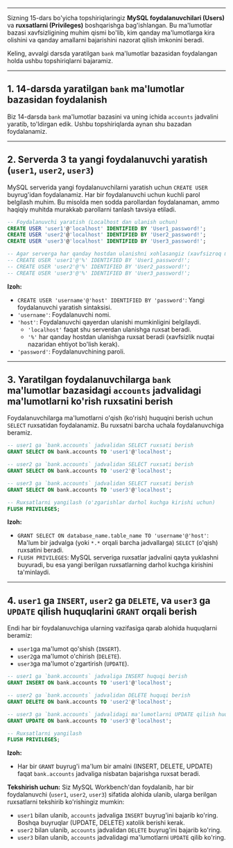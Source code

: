 -----

Sizning 15-dars bo'yicha topshiriqlaringiz **MySQL foydalanuvchilari (Users)** va **ruxsatlarni (Privileges)** boshqarishga bag'ishlangan. Bu ma'lumotlar bazasi xavfsizligining muhim qismi bo'lib, kim qanday ma'lumotlarga kira olishini va qanday amallarni bajarishini nazorat qilish imkonini beradi.

Keling, avvalgi darsda yaratilgan `bank` ma'lumotlar bazasidan foydalangan holda ushbu topshiriqlarni bajaramiz.

-----

## 1\. 14-darsda yaratilgan `bank` ma'lumotlar bazasidan foydalanish

Biz 14-darsda `bank` ma'lumotlar bazasini va uning ichida `accounts` jadvalini yaratib, to'ldirgan edik. Ushbu topshiriqlarda aynan shu bazadan foydalanamiz.

-----

## 2\. Serverda 3 ta yangi foydalanuvchi yaratish (`user1`, `user2`, `user3`)

MySQL serverida yangi foydalanuvchilarni yaratish uchun `CREATE USER` buyrug'idan foydalanamiz. Har bir foydalanuvchi uchun kuchli parol belgilash muhim. Bu misolda men sodda parollardan foydalanaman, ammo haqiqiy muhitda murakkab parollarni tanlash tavsiya etiladi.

```sql
-- Foydalanuvchi yaratish (Localhost dan ulanish uchun)
CREATE USER 'user1'@'localhost' IDENTIFIED BY 'User1_password!';
CREATE USER 'user2'@'localhost' IDENTIFIED BY 'User2_password!';
CREATE USER 'user3'@'localhost' IDENTIFIED BY 'User3_password!';

-- Agar serverga har qanday hostdan ulanishni xohlasangiz (xavfsizroq muhitda tavsiya etilmaydi):
-- CREATE USER 'user1'@'%' IDENTIFIED BY 'User1_password!';
-- CREATE USER 'user2'@'%' IDENTIFIED BY 'User2_password!';
-- CREATE USER 'user3'@'%' IDENTIFIED BY 'User3_password!';
```

**Izoh:**

  * `CREATE USER 'username'@'host' IDENTIFIED BY 'password'`: Yangi foydalanuvchi yaratish sintaksisi.
  * `'username'`: Foydalanuvchi nomi.
  * `'host'`: Foydalanuvchi qayerdan ulanishi mumkinligini belgilaydi.
      * `'localhost'` faqat shu serverdan ulanishga ruxsat beradi.
      * `'%'` har qanday hostdan ulanishga ruxsat beradi (xavfsizlik nuqtai nazaridan ehtiyot bo'lish kerak).
  * `'password'`: Foydalanuvchining paroli.

-----

## 3\. Yaratilgan foydalanuvchilarga `bank` ma'lumotlar bazasidagi `accounts` jadvalidagi ma'lumotlarni ko'rish ruxsatini berish

Foydalanuvchilarga ma'lumotlarni o'qish (ko'rish) huquqini berish uchun `SELECT` ruxsatidan foydalanamiz. Bu ruxsatni barcha uchala foydalanuvchiga beramiz.

```sql
-- user1 ga `bank.accounts` jadvalidan SELECT ruxsati berish
GRANT SELECT ON bank.accounts TO 'user1'@'localhost';

-- user2 ga `bank.accounts` jadvalidan SELECT ruxsati berish
GRANT SELECT ON bank.accounts TO 'user2'@'localhost';

-- user3 ga `bank.accounts` jadvalidan SELECT ruxsati berish
GRANT SELECT ON bank.accounts TO 'user3'@'localhost';

-- Ruxsatlarni yangilash (o'zgarishlar darhol kuchga kirishi uchun)
FLUSH PRIVILEGES;
```

**Izoh:**

  * `GRANT SELECT ON database_name.table_name TO 'username'@'host'`: Ma'lum bir jadvalga (yoki `*.*` orqali barcha jadvallarga) `SELECT` (o'qish) ruxsatini beradi.
  * `FLUSH PRIVILEGES`: MySQL serveriga ruxsatlar jadvalini qayta yuklashni buyuradi, bu esa yangi berilgan ruxsatlarning darhol kuchga kirishini ta'minlaydi.

-----

## 4\. `user1` ga `INSERT`, `user2` ga `DELETE`, va `user3` ga `UPDATE` qilish huquqlarini `GRANT` orqali berish

Endi har bir foydalanuvchiga ularning vazifasiga qarab alohida huquqlarni beramiz:

  * `user1`ga ma'lumot qo'shish (`INSERT`).
  * `user2`ga ma'lumot o'chirish (`DELETE`).
  * `user3`ga ma'lumot o'zgartirish (`UPDATE`).

<!-- end list -->

```sql
-- user1 ga `bank.accounts` jadvaliga INSERT huquqi berish
GRANT INSERT ON bank.accounts TO 'user1'@'localhost';

-- user2 ga `bank.accounts` jadvalidan DELETE huquqi berish
GRANT DELETE ON bank.accounts TO 'user2'@'localhost';

-- user3 ga `bank.accounts` jadvalidagi ma'lumotlarni UPDATE qilish huquqi berish
GRANT UPDATE ON bank.accounts TO 'user3'@'localhost';

-- Ruxsatlarni yangilash
FLUSH PRIVILEGES;
```

**Izoh:**

  * Har bir `GRANT` buyrug'i ma'lum bir amalni (INSERT, DELETE, UPDATE) faqat `bank.accounts` jadvaliga nisbatan bajarishga ruxsat beradi.

**Tekshirish uchun:**
Siz MySQL Workbench'dan foydalanib, har bir foydalanuvchi (`user1`, `user2`, `user3`) sifatida alohida ulanib, ularga berilgan ruxsatlarni tekshirib ko'rishingiz mumkin:

  * `user1` bilan ulanib, `accounts` jadvaliga `INSERT` buyrug'ini bajarib ko'ring. Boshqa buyruqlar (UPDATE, DELETE) xatolik berishi kerak.
  * `user2` bilan ulanib, `accounts` jadvalidan `DELETE` buyrug'ini bajarib ko'ring.
  * `user3` bilan ulanib, `accounts` jadvalidagi ma'lumotlarni `UPDATE` qilib ko'ring.